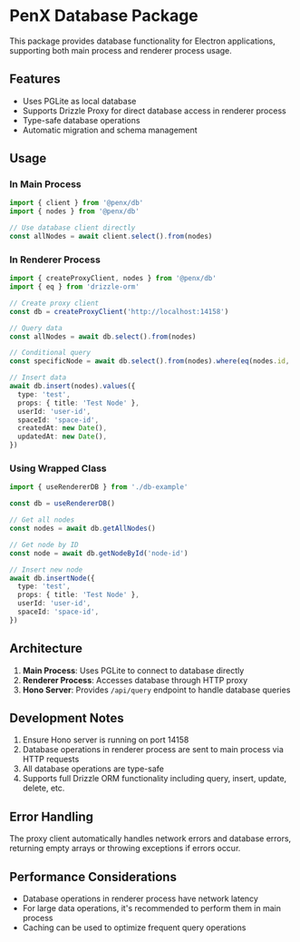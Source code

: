 # PenX Database Package

This package provides database functionality for Electron applications, supporting both main process and renderer process usage.

## Features

- Uses PGLite as local database
- Supports Drizzle Proxy for direct database access in renderer process
- Type-safe database operations
- Automatic migration and schema management

## Usage

### In Main Process

```typescript
import { client } from '@penx/db'
import { nodes } from '@penx/db'

// Use database client directly
const allNodes = await client.select().from(nodes)
```

### In Renderer Process

```typescript
import { createProxyClient, nodes } from '@penx/db'
import { eq } from 'drizzle-orm'

// Create proxy client
const db = createProxyClient('http://localhost:14158')

// Query data
const allNodes = await db.select().from(nodes)

// Conditional query
const specificNode = await db.select().from(nodes).where(eq(nodes.id, 'node-id'))

// Insert data
await db.insert(nodes).values({
  type: 'test',
  props: { title: 'Test Node' },
  userId: 'user-id',
  spaceId: 'space-id',
  createdAt: new Date(),
  updatedAt: new Date(),
})
```

### Using Wrapped Class

```typescript
import { useRendererDB } from './db-example'

const db = useRendererDB()

// Get all nodes
const nodes = await db.getAllNodes()

// Get node by ID
const node = await db.getNodeById('node-id')

// Insert new node
await db.insertNode({
  type: 'test',
  props: { title: 'Test Node' },
  userId: 'user-id',
  spaceId: 'space-id',
})
```

## Architecture

1. **Main Process**: Uses PGLite to connect to database directly
2. **Renderer Process**: Accesses database through HTTP proxy
3. **Hono Server**: Provides `/api/query` endpoint to handle database queries

## Development Notes

1. Ensure Hono server is running on port 14158
2. Database operations in renderer process are sent to main process via HTTP requests
3. All database operations are type-safe
4. Supports full Drizzle ORM functionality including query, insert, update, delete, etc.

## Error Handling

The proxy client automatically handles network errors and database errors, returning empty arrays or throwing exceptions if errors occur.

## Performance Considerations

- Database operations in renderer process have network latency
- For large data operations, it's recommended to perform them in main process
- Caching can be used to optimize frequent query operations 